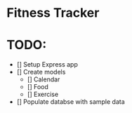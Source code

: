 # Fitness Tracker
# TODO:
- [] Setup Express app
- [] Create models
  - [] Calendar
  - [] Food
  - [] Exercise
- [] Populate databse with sample data

